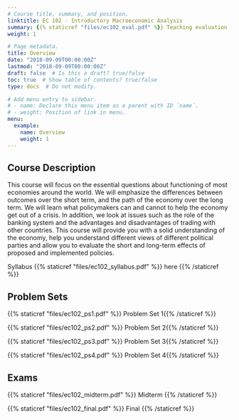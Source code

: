 ```yaml
---
# Course title, summary, and position.
linktitle: EC 102 - Introductory Macroeconomic Analysis
summary: {{% staticref "files/ec102_eval.pdf" %}} Teaching evaluation (4.8/5) {{% /staticref %}}
weight: 1

# Page metadata.
title: Overview
date: "2018-09-09T00:00:00Z"
lastmod: "2018-09-09T00:00:00Z"
draft: false  # Is this a draft? true/false
toc: true  # Show table of contents? true/false
type: docs  # Do not modify.

# Add menu entry to sidebar.
# - name: Declare this menu item as a parent with ID `name`.
# - weight: Position of link in menu.
menu:
  example:
    name: Overview
    weight: 1
---
```


## Course Description

This course will focus on the essential questions about functioning of most economies around the world. We will emphasize the differences between outcomes over the short term, and the path of the economy over the long term. We will learn what policymakers can and cannot to help the economy get out of a crisis. In addition, we look at issues such as the role of the banking system and the advantages and disadvantages of trading with other countries. This course will provide you with a solid understanding of the economy, help you understand different views of different political parties and allow you to evaluate the short and long-term effects of proposed and implemented policies.

Syllabus {{% staticref "files/ec102_syllabus.pdf" %}} here {{% /staticref %}}

## Problem Sets

{{% staticref "files/ec102_ps1.pdf" %}} Problem Set 1{{% /staticref %}}

{{% staticref "files/ec102_ps2.pdf" %}} Problem Set 2{{% /staticref %}}

{{% staticref "files/ec102_ps3.pdf" %}} Problem Set 3{{% /staticref %}}

{{% staticref "files/ec102_ps4.pdf" %}} Problem Set 4{{% /staticref %}}

## Exams

{{% staticref "files/ec102_midterm.pdf" %}} Midterm {{% /staticref %}}

{{% staticref "files/ec102_final.pdf" %}} Final {{% /staticref %}}
